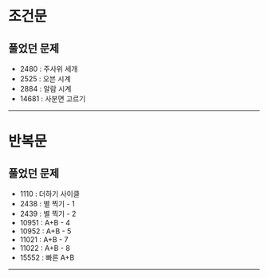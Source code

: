 # 조건문

## 풀었던 문제


- 2480 : 주사위 세개
- 2525 : 오븐 시계
- 2884 : 알람 시계
- 14681 : 사분면 고르기

---


# 반복문

## 풀었던 문제

- 1110 : 더하기 사이클
- 2438 : 별 찍기 - 1
- 2439 : 별 찍기 - 2
- 10951 : A+B - 4
- 10952 : A+B - 5
- 11021 : A+B - 7
- 11022 : A+B - 8
- 15552 : 빠른 A+B

---
